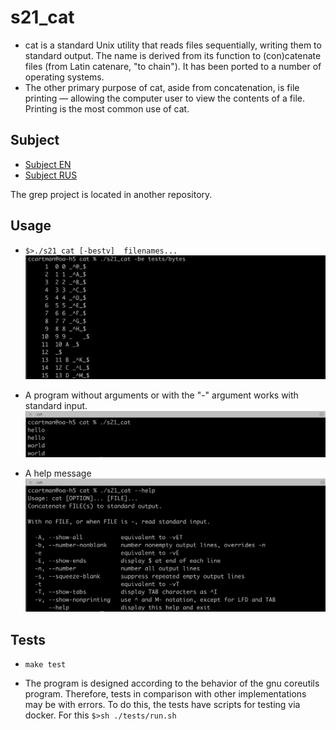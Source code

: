 # s21_cat
- cat is a standard Unix utility that reads files sequentially, writing them to standard output. The name is derived from its function to (con)catenate files (from Latin catenare, "to chain"). It has been ported to a number of operating systems.
- The other primary purpose of cat, aside from concatenation, is file printing — allowing the computer user to view the contents of a file. Printing is the most common use of cat.

## Subject
- [Subject EN](./docs/subject_en.md)
- [Subject RUS](./docs/subject_rus.md)

The grep project is located in another repository.

## Usage

- `$>./s21_cat [-bestv]  filenames...` \
  <img src="./misc/cat_example_1.png" alt="example_1" width="700"/>

- A program without arguments or with the "-" argument works with standard input. \
  <img src="./misc/cat_example_2.png" alt="example_2" width="700"/>

- A help message \
  <img src="./misc/cat_example_3.png" alt="example_3" width="700"/>

## Tests

- `make test`

- The program is designed according to the behavior of the gnu coreutils program. Therefore, tests in comparison with other implementations may be with errors. To do this, the tests have scripts for testing via docker. For this `$>sh ./tests/run.sh`


